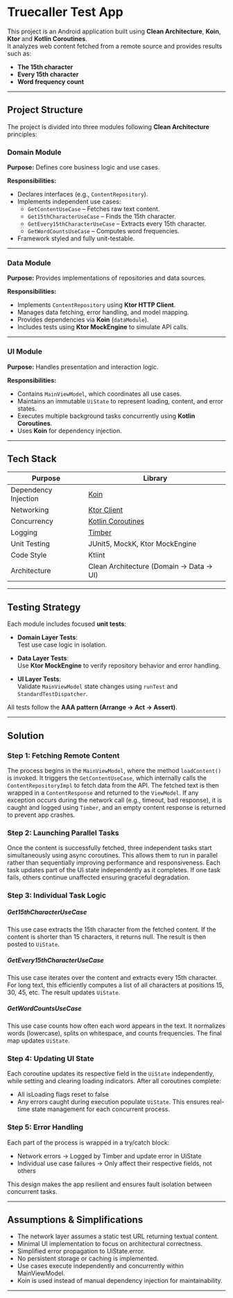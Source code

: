 # Truecaller Test App

This project is an Android application built using **Clean Architecture**, **Koin**, **Ktor** and **Kotlin Coroutines**.  
It analyzes web content fetched from a remote source and provides results such as:
- **The 15th character**
- **Every 15th character**
- **Word frequency count**

---

## Project Structure

The project is divided into three modules following **Clean Architecture** principles:

### Domain Module
**Purpose:** Defines core business logic and use cases.

**Responsibilities:**
- Declares interfaces (e.g., `ContentRepository`).
- Implements independent use cases:
    - `GetContentUseCase` – Fetches raw text content.
    - `Get15thCharacterUseCase` – Finds the 15th character.
    - `GetEvery15thCharacterUseCase` – Extracts every 15th character.
    - `GetWordCountsUseCase` – Computes word frequencies.
- Framework styled and fully unit-testable.

---

### Data Module
**Purpose:** Provides implementations of repositories and data sources.

**Responsibilities:**
- Implements `ContentRepository` using **Ktor HTTP Client**.
- Manages data fetching, error handling, and model mapping.
- Provides dependencies via **Koin** (`dataModule`).
- Includes tests using **Ktor MockEngine** to simulate API calls.

---

### UI Module
**Purpose:** Handles presentation and interaction logic.

**Responsibilities:**
- Contains `MainViewModel`, which coordinates all use cases.
- Maintains an immutable `UiState` to represent loading, content, and error states.
- Executes multiple background tasks concurrently using **Kotlin Coroutines**.
- Uses **Koin** for dependency injection.

---

## Tech Stack

| Purpose | Library |
|----------|----------|
| Dependency Injection | [Koin](https://insert-koin.io/) |
| Networking | [Ktor Client](https://ktor.io/docs/getting-started-ktor-client.html) |
| Concurrency | [Kotlin Coroutines](https://developer.android.com/kotlin/coroutines) |
| Logging | [Timber](https://github.com/JakeWharton/timber?tab=readme-ov-file) |
| Unit Testing | JUnit5, MockK, Ktor MockEngine |
| Code Style | Ktlint |
| Architecture | Clean Architecture (Domain → Data → UI) |

---

## Testing Strategy

Each module includes focused **unit tests**:

- **Domain Layer Tests**:  
  Test use case logic in isolation.

- **Data Layer Tests**:  
  Use **Ktor MockEngine** to verify repository behavior and error handling.

- **UI Layer Tests**:  
  Validate `MainViewModel` state changes using `runTest` and `StandardTestDispatcher`.

All tests follow the **AAA pattern (Arrange → Act → Assert)**.

---

## Solution

### Step 1: Fetching Remote Content
The process begins in the `MainViewModel`, where the method `loadContent()` is invoked.
It triggers the `GetContentUseCase`, which internally calls the `ContentRepositoryImpl` to fetch data from the API.
The fetched text is then wrapped in a `ContentResponse` and returned to the `ViewModel`.
If any exception occurs during the network call (e.g., timeout, bad response), it is caught and logged using `Timber`, and an empty content response is returned to prevent app crashes.

### Step 2: Launching Parallel Tasks
Once the content is successfully fetched, three independent tasks start simultaneously using async coroutines. This allows them to run in parallel rather than sequentially improving performance and responsiveness.
Each task updates part of the UI state independently as it completes.
If one task fails, others continue unaffected ensuring graceful degradation.

### Step 3: Individual Task Logic

##### Get15thCharacterUseCase
This use case extracts the 15th character from the fetched content. If the content is shorter than 15 characters, it returns null. The result is then posted to `UiState`.

##### GetEvery15thCharacterUseCase
This use case iterates over the content and extracts every 15th character. For long text, this efficiently computes a list of all characters at positions 15, 30, 45, etc. The result updates `UiState`.

##### GetWordCountsUseCase
This use case counts how often each word appears in the text. It normalizes words (lowercase), splits on whitespace, and counts frequencies. The final map updates `UiState`.

### Step 4: Updating UI State

Each coroutine updates its respective field in the `UiState` independently, while setting and clearing loading indicators. After all coroutines complete:
- All isLoading flags reset to false
- Any errors caught during execution populate `UiState`. This ensures real-time state management for each concurrent process.

### Step 5: Error Handling
Each part of the process is wrapped in a try/catch block:
- Network errors → Logged by Timber and update error in UiState
- Individual use case failures → Only affect their respective fields, not others

This design makes the app resilient and ensures fault isolation between concurrent tasks.

---

## Assumptions & Simplifications
- The network layer assumes a static test URL returning textual content.
- Minimal UI implementation to focus on architectural correctness.
- Simplified error propagation to UiState.error.
- No persistent storage or caching is implemented.
- Use cases execute independently and concurrently within MainViewModel.
- Koin is used instead of manual dependency injection for maintainability.

---